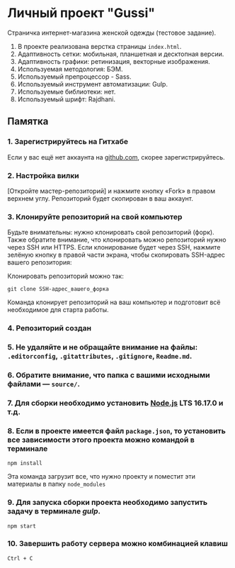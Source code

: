 # Личный проект "Gussi"

Страничка интернет-магазина женской одежды (тестовое задание).

1. В проекте реализована верстка страницы `index.html`.
2. Адаптивность сетки: мобильная, планшетная и десктопная версии.
3. Адаптивность графики: ретинизация, векторные изображения.
4. Используемая методология: БЭМ.
5. Используемый препроцессор - Sass.
6. Используемый инструмент автоматизации: Gulp.
7. Используемые библиотеки: нет.
8. Используемый шрифт: Rajdhani.

## Памятка

### 1. Зарегистрируйтесь на Гитхабе

Если у вас ещё нет аккаунта на [github.com](https://github.com/join), скорее зарегистрируйтесь.

### 2. Настройка вилки

[Откройте мастер-репозиторий] и нажмите кнопку «Fork» в правом верхнем углу. Репозиторий будет скопирован в ваш аккаунт.

### 3. Клонируйте репозиторий на свой компьютер

Будьте внимательны: нужно клонировать свой репозиторий (форк). Также обратите внимание, что клонировать можно репозиторий нужно через SSH или HTTPS. Если клонирование будет через SSH, нажмите зелёную кнопку в правой части экрана, чтобы скопировать SSH-адрес вашего репозитория:

Клонировать репозиторий можно так:

```
git clone SSH-адрес_вашего_форка
```

Команда клонирует репозиторий на ваш компьютер и подготовит всё необходимое для старта работы.

### 4. Репозиторий создан

### 5. Не удаляйте и не обращайте внимание на файлы: `.editorconfig`, `.gitattributes`, `.gitignore`, `Readme.md`.

### 6. Обратите внимание, что папка с вашими исходными файлами — `source/`.

### 7. Для сборки необходимо установить [Node.js](https://nodejs.org/ru/) LTS 16.17.0 и т.д.

### 8. Если в проекте имеется файл `package.json`, то установить все зависимости этого проекта можно командой в терминале

```
npm install
```

Эта команда загрузит все, что нужно проекту и поместит эти материалы в папку `node_modules`

### 9. Для запуска сборки проекта необходимо запустить задачу в терминале _gulp_.

```
npm start
```

### 10. Завершить работу сервера можно комбинацией клавиш

```
Ctrl + C
```
